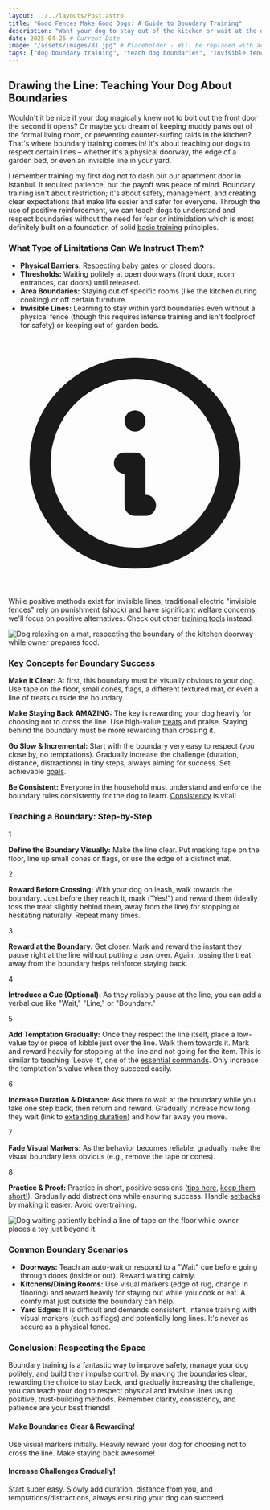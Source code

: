 ```yaml
---
layout: ../../layouts/Post.astro
title: "Good Fences Make Good Dogs: A Guide to Boundary Training"
description: "Want your dog to stay out of the kitchen or wait at the door? i explore positive methods for teaching dogs to respect physical or invisible boundaries."
date: 2025-04-26 # Current Date
image: "/assets/images/81.jpg" # Placeholder - Will be replaced with actual image path
tags: ["dog boundary training", "teach dog boundaries", "invisible fence alternative", "positive reinforcement boundaries", "dog stay out of room", "dog door manners", "dog impulse control"]
---
```


<h2 class="text-3xl font-bold text-slate-800 dark:text-slate-100 mb-8">Drawing the Line: Teaching Your Dog About Boundaries</h2>

<p class="text-lg text-slate-600 dark:text-slate-300 mb-8">
    Wouldn't it be nice if your dog magically knew not to bolt out the front door the second it opens? Or maybe you dream of keeping muddy paws out of the formal living room, or preventing counter-surfing raids in the kitchen? That's where boundary training comes in! It's about teaching our dogs to respect certain lines – whether it's a physical doorway, the edge of a garden bed, or even an invisible line in your yard.
</p>
<p class="text-lg text-slate-600 dark:text-slate-300 mb-8">
    I remember training my first dog not to dash out our apartment door in Istanbul. It required patience, but the payoff was peace of mind. Boundary training isn't about restriction; it's about safety, management, and creating clear expectations that make life easier and safer for everyone. Through the use of positive reinforcement, we can teach dogs to understand and respect boundaries without the need for fear or intimidation which is most definitely built on a foundation of solid <a href="https://trainedtails.com/posts/basic-dog-training" target="_blank"  class="text-emerald-600 dark:text-emerald-400 hover:underline">basic training</a> principles.
</p>

<h3 class="text-2xl font-semibold text-slate-800 dark:text-slate-100 mb-4">What Type of Limitations Can We Instruct Them?</h3>

<ul class="list-disc list-inside space-y-2 text-lg text-slate-600 dark:text-slate-300 mb-6 [&>li]:marker:text-slate-800 dark:[&>li]:marker:text-slate-100">
    <li><strong class="font-semibold text-slate-800 dark:text-slate-100">Physical Barriers:</strong> Respecting baby gates or closed doors.</li>
    <li><strong class="font-semibold text-slate-800 dark:text-slate-100">Thresholds:</strong> Waiting politely at open doorways (front door, room entrances, car doors) until released.</li>
    <li><strong class="font-semibold text-slate-800 dark:text-slate-100">Area Boundaries:</strong> Staying out of specific rooms (like the kitchen during cooking) or off certain furniture.</li>
    <li><strong class="font-semibold text-slate-800 dark:text-slate-100">Invisible Lines:</strong> Learning to stay within yard boundaries even without a physical fence (though this requires intense training and isn't foolproof for safety) or keeping out of garden beds.</li>
</ul>

<div class="flex items-start p-4 mb-8 bg-blue-50 dark:bg-slate-800 border border-blue-200 dark:border-blue-900 rounded-lg shadow-sm">
    <div class="flex-shrink-0 pt-0.5">
        <svg class="w8 h-8 text-blue-500 dark:text-blue-400" fill="none" stroke="currentColor" viewBox="0 0 24 24" xmlns="http://www.w3.org/2000/svg"><path stroke-linecap="round" stroke-linejoin="round" stroke-width="2" d="M13 16h-1v-4h-1m1-4h.01M21 12a9 9 0 11-18 0 9 9 0 0118 0z"></path></svg>
    </div>
    <p class="ml-3 text-lg text-slate-600 dark:text-slate-300">
         While positive methods exist for invisible lines, traditional electric "invisible fences" rely on punishment (shock) and have significant welfare concerns; we'll focus on positive alternatives. Check out other <a href="https://trainedtails.com/posts/dog-training-tools-for-beginners" target="_blank"  class="text-blue-600 dark:text-blue-400 hover:underline">training tools</a> instead.
    </p>
</div>

<img src="/assets/images/80.jpg" alt="Dog relaxing on a mat, respecting the boundary of the kitchen doorway while owner prepares food." class="w-full h-auto rounded-xl my-8 shadow-lg" loading="lazy" />

<h3 class="text-2xl font-semibold text-slate-800 dark:text-slate-100 mb-8">Key Concepts for Boundary Success</h3>

<div class="space-y-4 divide-y divide-slate-200 dark:divide-slate-700/50 mb-12">
    <div class="pt-2 first:pt-0 flex items-start">
        <div class="w-2 h-2 bg-slate-800 dark:bg-slate-100 rounded-full flex-shrink-0 mr-3 mt-3"></div>
        <div>
             <p class="text-lg text-slate-600 dark:text-slate-300">
                <strong class="font-semibold text-slate-800 dark:text-slate-100">Make it Clear:</strong> At first, this boundary must be visually obvious to your dog. Use tape on the floor, small cones, flags, a different textured mat, or even a line of treats outside the boundary.
             </p>
        </div>
    </div>
     <div class="pt-2 flex items-start">
        <div class="w-2 h-2 bg-slate-800 dark:bg-slate-100 rounded-full flex-shrink-0 mr-3 mt-3"></div>
        <div>
             <p class="text-lg text-slate-600 dark:text-slate-300">
                <strong class="font-semibold text-slate-800 dark:text-slate-100">Make Staying Back AMAZING:</strong> The key is rewarding your dog heavily for choosing not to cross the line. Use high-value <a href="https://trainedtails.com/posts/treats-and-rewards" target="_blank"  class="text-emerald-600 dark:text-emerald-400 hover:underline">treats</a> and praise. Staying behind the boundary must be more rewarding than crossing it.
             </p>
        </div>
    </div>
      <div class="pt-2 flex items-start">
        <div class="w-2 h-2 bg-slate-800 dark:bg-slate-100 rounded-full flex-shrink-0 mr-3 mt-3"></div>
        <div>
             <p class="text-lg text-slate-600 dark:text-slate-300">
                <strong class="font-semibold text-slate-800 dark:text-slate-100">Go Slow & Incremental:</strong> Start with the boundary very easy to respect (you close by, no temptations). Gradually increase the challenge (duration, distance, distractions) in tiny steps, always aiming for success. Set achievable <a href="https://trainedtails.com/posts/training-goals" target="_blank"  class="text-emerald-600 dark:text-emerald-400 hover:underline">goals</a>.
             </p>
        </div>
    </div>
    <div class="pt-2 flex items-start">
        <div class="w-2 h-2 bg-slate-800 dark:bg-slate-100 rounded-full flex-shrink-0 mr-3 mt-3"></div>
        <div>
             <p class="text-lg text-slate-600 dark:text-slate-300">
                <strong class="font-semibold text-slate-800 dark:text-slate-100">Be Consistent:</strong> Everyone in the household must understand and enforce the boundary rules consistently for the dog to learn. <a href="https://trainedtails.com/posts/consistency-matters" target="_blank"  class="text-emerald-600 dark:text-emerald-400 hover:underline">Consistency</a> is vital!
             </p>
        </div>
    </div>
</div>


<h3 class="text-2xl font-semibold text-slate-800 dark:text-slate-100 mb-10">Teaching a Boundary: Step-by-Step</h3>

<div class="relative border-l-2 border-emerald-300 dark:border-emerald-700/50 ml-4 space-y-10 mb-12">
    <div class="relative pl-8">
        <div class="absolute w-8 h-8 bg-emerald-500 dark:bg-emerald-600 rounded-full flex items-center justify-center -left-4 ring-4 ring-white dark:ring-slate-900"> <span class="font-bold text-white text-sm">1</span> </div>
         <p class="text-lg text-slate-600 dark:text-slate-300">
            <strong>Define the Boundary Visually:</strong> Make the line clear. Put masking tape on the floor, line up small cones or flags, or use the edge of a distinct mat.
        </p>
    </div>
     <div class="relative pl-8">
        <div class="absolute w-8 h-8 bg-emerald-500 dark:bg-emerald-600 rounded-full flex items-center justify-center -left-4 ring-4 ring-white dark:ring-slate-900"> <span class="font-bold text-white text-sm">2</span> </div>
        <p class="text-lg text-slate-600 dark:text-slate-300">
            <strong>Reward Before Crossing:</strong> With your dog on leash, walk towards the boundary. Just before they reach it, mark ("Yes!") and reward them (ideally toss the treat slightly behind them, away from the line) for stopping or hesitating naturally. Repeat many times.
        </p>
    </div>
     <div class="relative pl-8">
        <div class="absolute w-8 h-8 bg-emerald-500 dark:bg-emerald-600 rounded-full flex items-center justify-center -left-4 ring-4 ring-white dark:ring-slate-900"> <span class="font-bold text-white text-sm">3</span> </div>
        <p class="text-lg text-slate-600 dark:text-slate-300">
            <strong>Reward at the Boundary:</strong> Get closer. Mark and reward the instant they pause right at the line without putting a paw over. Again, tossing the treat away from the boundary helps reinforce staying back.
        </p>
    </div>
    <div class="relative pl-8">
        <div class="absolute w-8 h-8 bg-emerald-500 dark:bg-emerald-600 rounded-full flex items-center justify-center -left-4 ring-4 ring-white dark:ring-slate-900"> <span class="font-bold text-white text-sm">4</span> </div>
        <p class="text-lg text-slate-600 dark:text-slate-300">
            <strong>Introduce a Cue (Optional):</strong> As they reliably pause at the line, you can add a verbal cue like "Wait," "Line," or "Boundary."
        </p>
    </div>
    <div class="relative pl-8">
        <div class="absolute w-8 h-8 bg-emerald-500 dark:bg-emerald-600 rounded-full flex items-center justify-center -left-4 ring-4 ring-white dark:ring-slate-900"> <span class="font-bold text-white text-sm">5</span> </div>
        <p class="text-lg text-slate-600 dark:text-slate-300">
            <strong>Add Temptation Gradually:</strong> Once they respect the line itself, place a low-value toy or piece of kibble just over the line. Walk them towards it. Mark and reward heavily for stopping at the line and not going for the item. This is similar to teaching 'Leave It', one of the <a href="https://trainedtails.com/posts/7-Commands-Your-Dog-Needs-to-Know" target="_blank"  class="text-emerald-600 dark:text-emerald-400 hover:underline">essential commands</a>. Only increase the temptation's value when they succeed easily.
        </p>
    </div>
     <div class="relative pl-8">
        <div class="absolute w-8 h-8 bg-emerald-500 dark:bg-emerald-600 rounded-full flex items-center justify-center -left-4 ring-4 ring-white dark:ring-slate-900"> <span class="font-bold text-white text-sm">6</span> </div>
        <p class="text-lg text-slate-600 dark:text-slate-300">
            <strong>Increase Duration & Distance:</strong> Ask them to wait at the boundary while you take one step back, then return and reward. Gradually increase how long they wait (link to <a href="https://trainedtails.com/posts/extend-command-duration" target="_blank"  class="text-emerald-600 dark:text-emerald-400 hover:underline">extending duration</a>) and how far away you move.
        </p>
    </div>
     <div class="relative pl-8">
        <div class="absolute w-8 h-8 bg-emerald-500 dark:bg-emerald-600 rounded-full flex items-center justify-center -left-4 ring-4 ring-white dark:ring-slate-900"> <span class="font-bold text-white text-sm">7</span> </div>
        <p class="text-lg text-slate-600 dark:text-slate-300">
            <strong>Fade Visual Markers:</strong> As the behavior becomes reliable, gradually make the visual boundary less obvious (e.g., remove the tape or cones).
        </p>
    </div>
      <div class="relative pl-8">
        <div class="absolute w-8 h-8 bg-emerald-500 dark:bg-emerald-600 rounded-full flex items-center justify-center -left-4 ring-4 ring-white dark:ring-slate-900"> <span class="font-bold text-white text-sm">8</span> </div>
        <p class="text-lg text-slate-600 dark:text-slate-300">
            <strong>Practice & Proof:</strong> Practice in short, positive sessions (<a href="https://trainedtails.com/posts/training-session-tips" target="_blank"  class="text-emerald-600 dark:text-emerald-400 hover:underline">tips here</a>, <a href="https://trainedtails.com/posts/why-short-sessions-work-best" target="_blank"  class="text-emerald-600 dark:text-emerald-400 hover:underline">keep them short!</a>). Gradually add distractions while ensuring success. Handle <a href="https://trainedtails.com/posts/handling-setbacks" target="_blank"  class="text-emerald-600 dark:text-emerald-400 hover:underline">setbacks</a> by making it easier. Avoid <a href="https://trainedtails.com/posts/avoiding-overtraining" target="_blank"  class="text-emerald-600 dark:text-emerald-400 hover:underline">overtraining</a>.
        </p>
    </div>
</div>


<img src="/assets/images/79.jpg" alt="Dog waiting patiently behind a line of tape on the floor while owner places a toy just beyond it." class="w-full h-auto rounded-xl my-8 shadow-lg" loading="lazy" />

<h3 class="text-2xl font-semibold text-slate-800 dark:text-slate-100 mb-4">Common Boundary Scenarios</h3>

<ul class="list-disc list-inside space-y-4 text-lg text-slate-600 dark:text-slate-300 mb-12 [&>li]:marker:text-slate-800 dark:[&>li]:marker:text-slate-100">
    <li><strong class="font-semibold text-slate-800 dark:text-slate-100">Doorways:</strong> Teach an auto-wait or respond to a "Wait" cue before going through doors (inside or out). Reward waiting calmly.</li>
    <li><strong class="font-semibold text-slate-800 dark:text-slate-100">Kitchens/Dining Rooms:</strong> Use visual markers (edge of rug, change in flooring) and reward heavily for staying out while you cook or eat. A comfy mat just outside the boundary can help.</li>
    <li><strong class="font-semibold text-slate-800 dark:text-slate-100">Yard Edges:</strong> It is difficult and demands consistent, intense training with visual markers (such as flags) and potentially long lines. It's never as secure as a physical fence.</li>
</ul>

<h3 class="text-2xl font-semibold text-slate-800 dark:text-slate-100 mb-6">Conclusion: Respecting the Space</h3>

<p class="text-lg text-slate-600 dark:text-slate-300 mb-8">
    Boundary training is a fantastic way to improve safety, manage your dog politely, and build their impulse control. By making the boundaries clear, rewarding the choice to stay back, and gradually increasing the challenge, you can teach your dog to respect physical and invisible lines using positive, trust-building methods. Remember clarity, consistency, and patience are your best friends!
</p>

<div class="grid grid-cols-1 md:grid-cols-2 gap-8 mt-12 not-prose">
    <div class="p-6 rounded-lg border-l-4 border-blue-500 bg-blue-50 dark:bg-slate-800 dark:border-blue-700">
        <h4 class="text-xl font-bold text-blue-700 dark:text-blue-300 mb-2">Make Boundaries Clear & Rewarding!</h4>
        <p class="text-slate-600 dark:text-slate-300">Use visual markers initially. Heavily reward your dog for choosing not to cross the line. Make staying back awesome!</p>
    </div>
    <div class="p-6 rounded-lg border-l-4 border-green-500 bg-green-50 dark:bg-slate-800 dark:border-green-700">
        <h4 class="text-xl font-bold text-green-700 dark:text-green-300 mb-2">Increase Challenges Gradually!</h4>
        <p class="text-slate-600 dark:text-slate-300">Start super easy. Slowly add duration, distance from you, and temptations/distractions, always ensuring your dog can succeed.</p>
    </div>
</div>